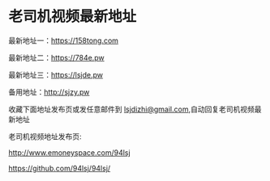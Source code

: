# 老司机视频最新地址

最新地址一：https://158tong.com

最新地址二：https://784e.pw

最新地址三：https://lsjde.pw

备用地址：http://sjzy.pw

收藏下面地址发布页或发任意邮件到 lsjdizhi@gmail.com,自动回复老司机视频最新地址

老司机视频地址发布页:

http://www.emoneyspace.com/94lsj

https://github.com/94lsj/94lsj/
